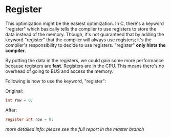 # Register

This optimization might be the easiest optimization. In C, there's a keyword "register" which basically tells the compiler to use registers to store the data instead of the memory. Though, it's not guaranteed that by adding the keyword "register" that the compiler will always use registers; it's the compiler's responsibility to decide to use registers. "register" **only hints the compiler**.

By putting the data in the registers, we could gain some more performance because registers are **fast**. Registers are in the CPU. This means there's no overhead of going to BUS and access the memory.

Following is how to use the keyword, "register":

Original:
```c
int row = 0;
``` 

After:
```c
register int row = 0;
```

*more detailed info: please see the full report in the master branch*
